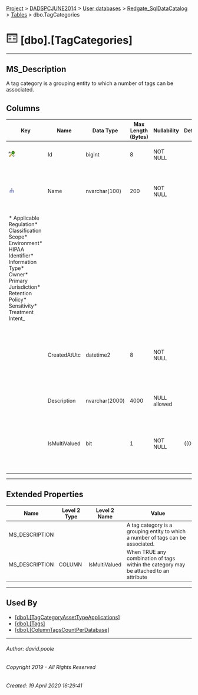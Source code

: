 #### 

[Project](../../../../index.md) > [DADSPCJUNE2014](../../../index.md) > [User databases](../../index.md) > [Redgate_SqlDataCatalog](../index.md) > [Tables](Tables.md) > dbo.TagCategories

# ![Tables](../../../../Images/Table32.png) [dbo].[TagCategories]

---

## <a name="#description"></a>MS_Description

A tag category is a grouping entity to which a number of tags can be associated.

## <a name="#columns"></a>Columns

| Key | Name | Data Type | Max Length (Bytes) | Nullability | Default | Description |
|---|---|---|---|---|---|---|
| [![Cluster Primary Key PK_TagCategories: Id](../../../../Images/pkcluster.png)](#indexes) | Id | bigint | 8 | NOT NULL |  | _The surrogate and primary key_ |
| [![Indexes IX_TagCategories_Name](../../../../Images/Index.png)](#indexes) | Name | nvarchar(100) | 200 | NOT NULL |  | _Simple label for the category.  Examples of which might be as follows.
* Applicable Regulation* Classification Scope* Environment* HIPAA Identifier* Information Type* Owner* Primary Jurisdiction* Retention Policy* Sensitivity* Treatment Intent_ |
|  | CreatedAtUtc | datetime2 | 8 | NOT NULL |  | _The timestamp for when a record was created as a result of activity through the user interface_ |
|  | Description | nvarchar(2000) | 4000 | NULL allowed |  | _Detailed description of the category_ |
|  | IsMultiValued | bit | 1 | NOT NULL | ((0)) | _When TRUE any combination of tags within the category may be attached to an attribute_ |


---

## <a name="#extendedproperties"></a>Extended Properties

| Name | Level 2 Type | Level 2 Name | Value |
|---|---|---|---|
| MS_DESCRIPTION |  |  | A tag category is a grouping entity to which a number of tags can be associated. |
| MS_DESCRIPTION | COLUMN | IsMultiValued | When TRUE any combination of tags within the category may be attached to an attribute |


---

## <a name="#usedby"></a>Used By

* [[dbo].[TagCategoryAssetTypeApplications]](TagCategoryAssetTypeApplications.md)
* [[dbo].[Tags]](Tags.md)
* [[dbo].[ColumnTagsCountPerDatabase]](../Views/ColumnTagsCountPerDatabase.md)


---

###### Author:  david.poole

###### Copyright 2019 - All Rights Reserved

###### Created: 19 April 2020 16:29:41

